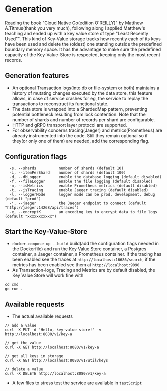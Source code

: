 # Generation
Reading the book "Cloud Native Go(edition O'REILLY)" by Matthew A.Titmus(thank you very much), following along I applied Matthew's teaching and ended up with a key value store of type "Least Recently Used"". This kind of Key-Value storage tracks how recently each of its keys have been used and delete the (oldest) one standing outside the predefined boundary memory space. It has the advantage to make sure the predefined capacity of the Key-Value-Store is respected, keeping only the most recent records. 


## Generation features
- An optional Transaction logs(into db or file-system or both) maintains a history of mutating changes executed by the data store, this feature allows, in case of service crashes for eg, the service to replay the transactions to reconstruct its functional state.
- The data store is wrapped into a ShardedMap pattern, preventing potential bottleneck resulting from lock contention. Note that the number of shards and number of records per shard are configurable.
- HTTP and gRPC transport layer protocol are supported.
- For observability concerns tracing(Jaeger) and metrics(Prometheus) are already instrumented into the code. Still they remain optional so if they(or only one of them) are needed, add the corresponding flag.


## Configuration flags
```
  -s, --shards          number of shards (default 10)
  -i, --itemPerShard    number of shards (default 100)
  -d, --dbLogger        enable the database logging (default disabled)
  -f, --fileLogger      enable the file logging (default disabled)
  -m, --isMetrics       enable Prometheus metrics (default disabled)
  -t, --isTracing       enable Jaeger tracing (default disabled)
  -l, --loggerMode      logger mode can be prod, development, debug (default "prod")
  -j, --jaeger          the Jaeger endpoint to connect (default "http://jaeger:14268/api/traces")
  -e, --encryptK        an encoding key to encrypt data to file logs (default "xxxxxxxxxxx")
```


## Start the Key-Value-Store
- `docker-compose up --build` build(add the configuration flags needed in the Dockerfile) and run the Key Value Store container, a Postgres  container, a Jaeger container, a Prometheus container. If the tracing has been enabled see the traces at `http://localhost:16686/search`, if the metrics has been enabled see them at `http://localhost:9090`  
- As Transaction-logs, Tracing and Metrics are by default disabled, the Key Value Store will work fine with
```
cd cmd
go run .
```


## Available requests
- The actual available requests
```
// add a value
curl -X PUT -d 'Hello, key-value store!' -v http://localhost:8080/v1/key-a

// get the value
curl -X GET http://localhost:8080/v1/key-a

// get all keys in storage
curl -X GET http://localhost:8080/v1/util/keys

// delete a value
curl -X DELETE http://localhost:8080/v1/key-a
```

- A few files to stress test the service are available in `testScript`







